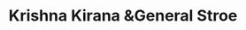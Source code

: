---
title: "Krishna Kirana &General Stroe"
url: /sagar-lahdara/krishna-kirana-andgeneral-stroe/
shop: supermarket
---